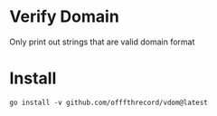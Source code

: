 # Verify Domain

Only print out strings that are valid domain format

# Install
```
go install -v github.com/offfthrecord/vdom@latest
```
